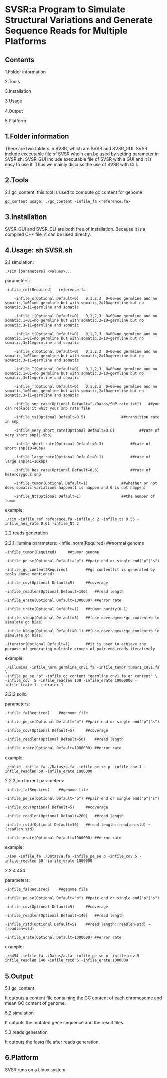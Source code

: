 SVSR:a Program to Simulate Structural Variations and Generate Sequence Reads for Multiple Platforms
===================================================================================================

Contents
--------
1.Folder information

2.Tools

3.Installation

3.Usage

4.Output

5.Platform



1.Folder information
--------------------
There are two folders in SVSR, which are SVSR and SVSR_GUI. SVSR include executable file of SVSR whcih can be used by setting parameter in SVSR.sh. SVSR_GUI include executable file of SVSR with a GUI and it is easy to use it. Thus we mainly discuss the use of SVSR with CLI.


2.Tools
--------

2.1 gc_content: this tool is used to compute gc content for genome

	gc_content usage: ./gc_content -infile_fa <reference.fa>


3.Installation
--------------
SVSR_GUI and SVSR_CLI are both free of installation. Because it is a compiled C++ file, it can be used directly.


4.Usage: sh SVSR.sh
--------------------


2.1 simulation: 

	./sim [parameters] <values>...

parameters:

	-infile_ref(Required)	reference.fa
	
        -infile_s(Optional Default=0)	0,1,2,3  0=00=no germline and no somatic,1=01=no germline but with somatic,2=10=germline but no somatic,3=11=germline and somatic
	
        -infile_i(Optional Default=0)	0,1,2,3  0=00=no germline and no somatic,1=01=no germline but with somatic,2=10=germline but no somatic,3=11=germline and somatic
	
        -infile_t(Optional Default=0)	0,1,2,3  0=00=no germline and no somatic,1=01=no germline but with somatic,2=10=germline but no somatic,3=11=germline and somatic
	
        -infile_c(Optional Default=0)	0,1,2,3  0=00=no germline and no somatic,1=01=no germline but with somatic,2=10=germline but no somatic,3=11=germline and somatic
	
        -infile_I(Optional Default=0)	0,1,2,3  0=00=no germline and no somatic,1=01=no germline but with somatic,2=10=germline but no somatic,3=11=germline and somatic
	
        -infile_T(Optional Default=0)	0,1,2,3  0=00=no germline and no somatic,1=01=no germline but with somatic,2=10=germline but no somatic,3=11=germline and somatic
	
        -infile_snp_rate(Optional Default="./Datas/SNP_rate.txt")	##you can replace it whit your snp rate file
	
        -infile_ts(Optional Default=0.5)				##transition rate in snp
	
        -infile_very_short_rate(Optional Default=0.6)			##rate of very short snp(1~9bp)
	
        -infile_short_rate(Optional Default=0.3)			##rate of short snp(10~40bp)
	
        -infile_large_rate(Optional Default=0.1)			##rate of large snp(41~10kbp)
	
        -infile_hes_rate(Optional Default=0.6)				##rate of heterozygous snp
	
        -infile_tumor(Optional Default=1)				##whether or not does somatic variations happen(1 is happen and 0 is not happen)
	
        -infile_Nt(Optional Default=1)  				##the number of tumor
	
	
example:

	./sim -infile_ref reference.fa -infile_c 2 -infile_ts 0.55 -infile_hes_rate 0.61 -infile_Nt 2

2.2 reads generation

2.2.1 illumina
parameters:
	-infile_norm(Required)		##normal genome
	
	-infile_tumor(Required)		##tumor genome
	
	-infile_pe_se(Optional Default="p")	##pair-end or single end("p"|"s")
	
	-infile_gc_content(Required)		##gc content(it is generated by tools above mentioned)
	
	-infile_cov(Optional Default=5)		##coverage
	
	-infile_readlen(Optional Default=100)	##read length
	
	-infile_erate(Optional Default=1000000)	##error rate
	
	-infile_trate(Optional Default=1)	##tumor purity(0~1)
	
	-infile_sloap(Optional Default=3)	##(use coverage=s*gc_content+b to simulate gc bias)
	
	-infile_bloap(Optional Default=0.1)	##(use coverage=s*gc_content+b to simulate gc bias)
	
	-iterator(Optional Default=1)		##it is used to achieve the purpose of generating multiple groups of pair-end reads iteratively

example: 

	./illumina -infile_norm germline_cnv1.fa -infile_tumor tumor1_cnv1.fa \
	-infile_pe_se "p" -infile_gc_content "germline_cnv1.fa.gc_content" \
	-infile_cov  5 -infile_readlen 100 -infile_erate 10000000 -infile_trate 1 -iterator 1

2.2.2 solid

parameters:

	-infile_fa(Required)	##genome file
	
	-infile_pe_se(Optional Default="p")	##pair-end or single end("p"|"s")
	
	-infile_cov(Optional Default=5)		##coverage
	
	-infile_readlen(Optional Default=50)	##read length
	
	-infile_erate(Optional Default=1000000) ##error rate
	
example:

	./solid -infile_fa ./Datas/a.fa -infile_pe_se p -infile_cov 1 -infile_readlen 50 -infile_erate 1000000
	
2.2.3 ion torrent
parameters:

	-infile_fa(Required)	##genome file	
	
	-infile_pe_se(Optional Default="p")	##pair-end or single end("p"|"s")
	
	-infile_cov(Optional Default=5)		##coverage
	
	-infile_readlen(Optional Default=200)	##read length
	
	-infile_rstd(Optional Default=10)	##read length:(readlen-std) ~ (readlen+std)
	
	-infile_erate(Optional Default=1000000) ##error rate
	
example:

	./ion -infile_fa ./Datas/a.fa -infile_pe_se p -infile_cov 5 -infile_readlen 50 -infile_erate 1000000
	
2.2.4 454

parameters:

	-infile_fa(Required)	##genome file	
	
	-infile_pe_se(Optional Default="p")	##pair-end or single end("p"|"s")
	
	-infile_cov(Optional Default=5)		##coverage
	
	-infile_readlen(Optional Default=140)	##read length
	
	-infile_rstd(Optional Default=5)	##read length:(readlen-std) ~ (readlen+std)
	
	-infile_erate(Optional Default=1000000) ##error rate
	
example:

	./g454 -infile_fa ./Datas/a.fa -infile_pe_se p -infile_cov 5 -infile_readlen 140 -infile_rstd 5 -infile_erate 1000000
	
	
5.Output
--------
5.1 gc_content

It outputs a content file containing the GC content of each chromosome and mean GC content of genome. 

5.2 simulation

It outputs the mutated gene sequence and the result files.

5.3 reads generation

It outputs the fastq file after reads generation.



6.Platform
----------
SVSR runs on a Linux system.
    

